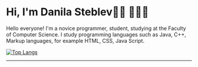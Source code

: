 
  

# **Hi, I'm Danila Steblev👋🏼 👨🏻‍💻**
  




 
  

 Hello everyone! I'm a novice programmer, student, studying at the Faculty of Computer Science.  I study programming languages such as Java, C++, Markup languages, for example HTML, CSS, Java Script.</div> 




 [![Top Langs](https://github-readme-stats.vercel.app/api/top-langs/?username=danielsteblev&layout=compact&theme=white)](https://github.com/anuraghazra/github-readme-stats)

----
